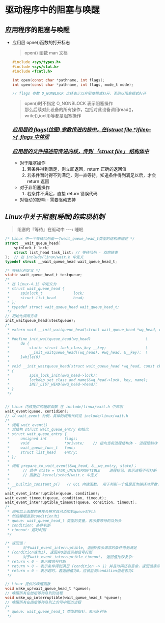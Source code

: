 # **驱动程序中的阻塞与唤醒**

## **应用程序的阻塞与唤醒**  

- 应用层 opne()函数的打开标志
    > open() 函数 man 文档  
    ```C
    #include <sys/types.h>
    #include <sys/stat.h>
    #include <fcntl.h>

    int open(const char *pathname, int flags);
    int open(const char *pathname, int flags, mode_t mode);

    // flags 参数 O_NONBLOCK 选择表示以非阻塞模式打开，否则以阻塞模式打开
    ```

    > open()时不指定 O_NONBLOCK 表示阻塞操作  
    > 那么后续对此设备的所有操作，包括对此设备调用read()，write(),ioctl()等都是阻塞操作  

    ### <u>***应用层的 flags(位图) 参数传进内核中，在(struct file \*)filep->f_flags 中体现***</u>  
    ### <u>***应用层的文件描述符传进内核，传到 「struct file」 结构体中***</u>  
    
    - 对于阻塞操作
        1. 若条件得到满足，则立即返回，return 正确的返回值
        2. 若条件暂时得不到满足，则一直等待，知道条件得到满足以后，才会 return 返回
    - 对于非阻塞操作
        1. 若条件不满足，直接 return 错误代码
    - 对驱动的影响 - 需要驱动支持

## ***Linux中关于阻塞(睡眠)的实现机制***

> 阻塞的『等待』在驱动中 ---› 睡眠  

```C
/* Linux 中一个等待队列由一个wait_queue_head_t类型的结构来描述 */
struct __wait_queue_head{
    spinlock_t lock;
    struct list_head task_list; // 等待队列 - 双向链表
};  // 在 include/linux/wait.h 中定义
typedef struct __wait_queue_head wait_queue_head_t;

/* 等待队列定义 */
static wait_queue_head_t testqueue;
/*
 * 在 linux-4.15 中定义为
 * struct wait_queue_head {
 *     spinlock_t              lock;
 *     struct list_head        head;
 * };
 * typedef struct wait_queue_head wait_queue_head_t;
 */
// 初始化调用方法
init_waitqueue_head(&testqueue);
/*
 * extern void __init_waitqueue_head(struct wait_queue_head *wq_head, const char *name, struct lock_class_key *);
 *
 * #define init_waitqueue_head(wq_head)                         \
 *     do {
 *         static struct lock_class_key __key;                  \
 *         __init_waitqueue_head((wq_head), #wq_head, &__key);  \
 *     }while(0)
 *
 * void __init_waitqueue_head(struct wait_queue_head *wq_head, const char *name, struct lock_class_key *key)
 * {
 *         spin_lock_init(&wq_head->lock);
 *         lockdep_set_class_and_name(&wq_head->lock, key, name);
 *         INIT_LIST_HEAD(&wq_head->head);
 * }
 */


// Linux 内核提供的睡眠函数 在 include/linux/wait.h 中声明
wait_event(queue, contidion);
// 以 wait_event 为例，具体的调用代码见 include/linux/wait.h
/*
 * 调用 wait_event()
 * 对结构 struct wait_queue_entry 初始化
 * struct wait_queue_entry {
 *     unsigned int        flags;
 *     void                *private;    // 指向当前进程结构体 - 进程控制块
 *     wait_queue_func_t   func;
 *     struct list_head    entry;
 * };
 *
 * 调用 prepare_to_wait_event(&wq_head, &__wq_entry, state)；
 *      // 其中 state = TASK_UNINTERRUPTIBLE    进程标记，表示进程不可打断
 *      // 函数在 kernel/sched/wait.c 中定义
 *
 * __builtin_constant_p()   // GCC 内建函数， 用于判断一个值是否为编译时常数，若值为常数则返回 1， 否则返回 0
 */
wait_event_interruptible(queue, condition);
wait_event_timeout(queue, condition, timeout);
wait_event_interruptible_timeout(queue, consition, timeout);
/*
 * 调用以上函数的进程会把它自己添加到queue对列上
 * 然后睡眠直到condition为1
 * queue: wait_queue_head_t 类型的变量，表示要等待的队列头
 * condition: 条件判断
 * timeout: 超时时限
 */

/* 返回值：
 *      对于wait_event_interruptible, 返回0表示请求的条件得到满足
 * (condition变为1), 返回非0值表示被信号打断
 *      对于wait_event_interruptible_timeout， 返回值比较复杂:
 * return < 0 - 表示被信号打断
 * return > 0 - 表示条件得到满足 (condition -> 1) 并且时间还有富余，返回值表示剩余的时剪片
 * return = 0 - 表示超时，若返回值为0，应该监测condition值是否为1
 */

// Linux 提供的唤醒函数
void wake_up(wait_queue_head_t *queue);
// 唤醒所有在给定等待队列的进程
void wake_up_interruptible(wait_queue_head_t *queue);
// 唤醒所有在指定等待队列上的可中断的进程
/*
 * queue: wait_queue_head_t 类型的指针，表示队列头
 */

```